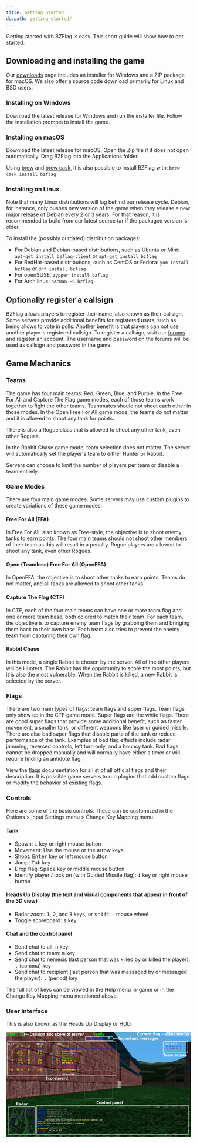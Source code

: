 ```yaml
---
title: Getting Started
docpath: getting_started/
---
```


Getting started with BZFlag is easy. This short guide will show how to get started.

## Downloading and installing the game

Our [downloads](/downloads/) page includes an installer for Windows and a ZIP package for macOS. We also offer a source code download primarily for Linux and BSD users.

### Installing on Windows

Download the latest release for Windows and run the installer file. Follow the installation prompts to install the game.

### Installing on macOS

Download the latest release for macOS. Open the Zip file if it does not open automatically. Drag BZFlag into the Applications folder.

Using [brew](https://brew.sh/) and [brew cask](https://caskroom.github.io/), it is also possible to install BZFlag with: `brew cask install bzflag`

### Installing on Linux

Note that many Linux distributions will lag behind our release cycle. Debian, for instance, only pushes new version of the game when they release a new major release of Debian every 2 or 3 years. For that reason, it is recommended to build from our latest source tar if the packaged version is older.

To install the (possibly outdated) distribution packages:
- For Debian and Debian-based distributions, such as Ubuntu or Mint: `apt-get install bzflag-client` or `apt-get install bzflag`
- For RedHat-based distributions, such as CentOS or Fedora: `yum install bzflag` or `dnf install bzflag`
- For openSUSE: `zypper install bzflag`
- For Arch linux: `pacman -S bzflag`

## Optionally register a callsign

BZFlag allows players to register their name, also known as their callsign. Some servers provide additional benefits for registered users, such as being allows to vote in polls. Another benefit is that players can not use another player's registered callsign. To register a callsign, visit our [forums](https://forums.bzflag.org) and register an account. The username and password on the forums will be used as callsign and password in the game.

## Game Mechanics

### Teams

The game has four main teams: Red, Green, Blue, and Purple. In the Free For All and Capture The Flag game modes, each of those teams work together to fight the other teams. Teammates should not shoot each other in those modes. In the Open Free For All game mode, the teams do not matter and it is allowed to shoot any tank for points.

There is also a Rogue class that is allowed to shoot any other tank, even other Rogues.

In the Rabbit Chase game mode, team selection does not matter.  The server will automatically set the player's team to either Hunter or Rabbit.

Servers can choose to limit the number of players per team or disable a team entirely.

### Game Modes

There are four main game modes. Some servers may use custom plugins to create variations of these game modes.

#### Free For All (FFA)

In Free For All, also known as Free-style, the objective is to shoot enemy tanks to earn points. The four main teams should not shoot other members of their team as this will result in a penalty. Rogue players are allowed to shoot any tank, even other Rogues. 

#### Open (Teamless) Free For All (OpenFFA)

In OpenFFA, the objective is to shoot other tanks to earn points. Teams do not matter, and all tanks are allowed to shoot other tanks.

#### Capture The Flag (CTF)

In CTF, each of the four main teams can have one or more team flag and one or more team base, both colored to match their team. For each team, the objective is to capture enemy team flags by grabbing them and bringing them back to their own base. Each team also tries to prevent the enemy team from capturing their own flag. 

#### Rabbit Chase

In this mode, a single Rabbit is chosen by the server. All of the other players will be Hunters. The Rabbit has the opportunity to score the most points, but it is also the most vulnerable. When the Rabbit is killed, a new Rabbit is selected by the server.

### Flags

There are two main types of flags: team flags and super flags. Team flags only show up in the CTF game mode. Super flags are the white flags. There are good super flags that provide some additional benefit, such as faster movement, a smaller tank, or different weapons like laser or guided missile. There are also bad super flags that disable parts of the tank or reduce performance of the tank. Examples of bad flag effects include radar jamming, reversed controls, left turn only, and a bouncy tank. Bad flags cannot be dropped manually and will normally have either a timer or will require finding an antidote flag.

View the [flags](/documentation/flags/) documentation for a list of all official flags and their description. It is possible game servers to run plugins that add custom flags or modify the behavior of existing flags. 

### Controls

Here are some of the basic controls. These can be customized in the Options > Input Settings menu > Change Key Mapping menu.

#### Tank
- Spawn: <kbd>i</kbd> key or right mouse button
- Movement: Use the mouse or the arrow keys.
- Shoot: <kbd>Enter</kbd> key or left mouse button
- Jump: <kbd>Tab</kbd> key
- Drop flag: <kbd>Space</kbd> key or middle mouse button
- Identify player / lock on (with Guided Missile flag): <kbd>i</kbd> key or right mouse button

#### Heads Up Display (the text and visual components that appear in front of the 3D view)
- Radar zoom: <kbd>1</kbd>, <kbd>2</kbd>, and <kbd>3</kbd> keys, or <kbd>shift</kbd> + mouse wheel
- Toggle scoreboard: <kbd>s</kbd> key

#### Chat and the control panel
- Send chat to all: <kbd>n</kbd> key
- Send chat to team: <kbd>m</kbd> key
- Send chat to nemesis (last person that was killed by or killed the player): <kbd>,</kbd> (comma) key
- Send chat to recipient (last person that was messaged by or messaged the player): <kbd>.</kbd> (period) key

The full list of keys can be viewed in the Help menu in-game or in the Change Key Mapping menu mentioned above.

### User Interface

This is also known as the Heads Up Display or HUD.

[![User Interface Layout](/images/documentation/user_interface_layout_small.jpg)](/images/documentation/user_interface_layout.jpg)
